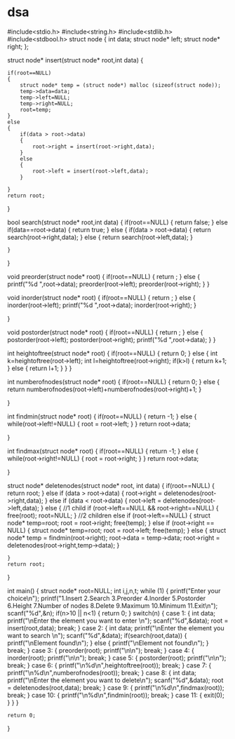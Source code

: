 # dsa
#include<stdio.h>
#include<string.h>
#include<stdlib.h>
#include<stdbool.h>
struct node
{
    int data;
    struct node* left;
    struct node* right;
};

struct node* insert(struct node* root,int data)
{
    
    if(root==NULL)
    {
        struct node* temp = (struct node*) malloc (sizeof(struct node));
        temp->data=data;
        temp->left=NULL;
        temp->right=NULL;
        root=temp;
    }
    else
    {
        if(data > root->data)
        {
            root->right = insert(root->right,data);
        }
        else
        {
            root->left = insert(root->left,data);
        }
        
    }
    return root;
}


bool search(struct node* root,int data)
{
    if(root==NULL)
    {
        return false;
    }
    else if(data==root->data)
    {
        return true;
    }
    else
    {
        if(data > root->data)
        {
            return search(root->right,data);
        }
        else
        {
            return search(root->left,data);
        }
        
    }
    
}


void preorder(struct node* root)
{
    if(root==NULL)
    {
        return ;
    }
    else
    {
        printf("%d ",root->data);
        preorder(root->left);
        preorder(root->right);
    }
}


void inorder(struct node* root)
{
    if(root==NULL)
    {
        return ;
    }
    else
    {
        inorder(root->left);
        printf("%d ",root->data);
        inorder(root->right);
    }
    
}


void postorder(struct node* root)
{
    if(root==NULL)
    {
        return ;
    }
    else
    {
        postorder(root->left);
        postorder(root->right);
        printf("%d ",root->data);
    }
}


int heightoftree(struct node* root)
{
    if(root==NULL)
    {
        return 0;
    }
    else
    {
        int k=heightoftree(root->left);
        int l=heightoftree(root->right);
        if(k>l)
        {
            return k+1;
        }
        else
        {
            return l+1;
        }
    }
}


int numberofnodes(struct node* root)
{
    if(root==NULL)
    {
        return 0;
    }
    else
    {
        return numberofnodes(root->left)+numberofnodes(root->right)+1;
    }
    
}


int findmin(struct node* root)
{
    if(root==NULL)
    {
        return -1;
    }
    else
    {
        while(root->left!=NULL)
        {
            root = root->left;
        }
    }
    return root->data;
    
}


int findmax(struct node* root)
{
    if(root==NULL)
    {
        return -1;
    }
    else
    {
        while(root->right!=NULL)
        {
            root = root->right;
        }
    }
    return root->data;
    
}


struct node* deletenodes(struct node* root, int data)
{
    if(root==NULL)
    {
        return root;
    }
    else if (data > root->data)
    {
        root->right = deletenodes(root->right,data);
    }
    else if (data < root->data)
    {
        root->left = deletenodes(root->left,data);
    }
    else
    {
        //1 child
        if (root->left==NULL && root->right==NULL)
        {
            free(root);
            root=NULL;
        }
        //2 children
        else if (root->left==NULL)
        {
            struct node* temp=root;
            root = root->right;
            free(temp);
        }
        else if (root->right == NULL)
        {
            struct node* temp=root;
            root = root->left;
            free(temp);
        }
        else
        {
            struct node* temp = findmin(root->right);
            root->data = temp->data;
            root->right = deletenodes(root->right,temp->data);
        }
        
        
    }
    return root;
}


int main()
{
    struct node* root=NULL;
    int i,j,n,t;
    while (1)
    {
        printf("Enter your choice\n");
        printf("1.Insert     2.Search    3.Preorder     4.Inorder    5.Postorder    6.Height    7.Number of nodes   8.Delete    9.Maximum    10.Minimum     11.Exit\n");
        scanf("%d",&n);
        if(n>10 || n<1)
        {
            return 0;
        }
        switch(n)
        {
            case 1:
            {
                int data;
                printf("\nEnter the element you want to enter \n");
                scanf("%d",&data);
                root = insert(root,data);
                break;
            }
            case 2:
            {
                int data;
                printf("\nEnter the element you want to search \n");
                scanf("%d",&data);
                if(search(root,data))
                {
                    printf("\nElement found\n");
                }
                else
                {
                    printf("\nElement not found\n");
                }
                break;
            }
            case 3:
            {
                preorder(root);
                printf("\n\n");
                break;
            }
            case 4:
            {
                inorder(root);
                printf("\n\n");
                break;
            }
            case 5:
            {
                postorder(root);
                printf("\n\n");
                break;
            }
            case 6:
            {
                printf("\n%d\n",heightoftree(root));
                break;
            }
            case 7:
            {
                printf("\n%d\n",numberofnodes(root));
                break;
            }
            case 8:
            {
                int data;
                printf("\nEnter the element you want to delete\n");
                scanf("%d",&data);
                root = deletenodes(root,data);
                break;
            }
            case 9:
            {
                printf("\n%d\n",findmax(root));
                break;
            }
            case 10:
            {
                printf("\n%d\n",findmin(root));
                break;
            }
            case 11:
            {
                exit(0);
            }
        }
    }
    


    return 0;
}
